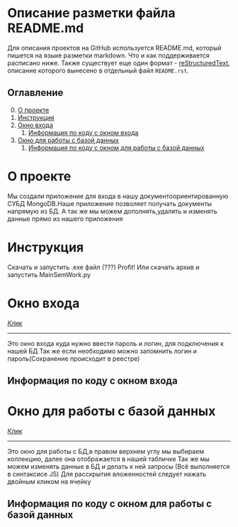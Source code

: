 # Описание разметки файла README.md
Для описания проектов на GitHub используется README.md, который пишется на языке разметки markdown. Что и как поддерживается расписано ниже. Также существует еще один формат - [reStructuredText](https://github.com/GnuriaN/format-README/blob/master/README.rst), описание которого вынесено в отдельный файл `README.rst`.

## Оглавление

0. [О проекте](#О-проекте)
1. [Инструкция](#Инструкция)
2. [Окно входа](#Окно-входа)
    1. [Информация по коду с окном входа](##Информация-по-коду-с-окном-входа)
3. [Окно для работы с базой данных](#Окно-для-работы-с-базой-данных)
    1. [Информация по коду с окном для работы с базой данных](##Информация-по-коду-с-окном-для-работы-с-базой-данных)

    
# О проекте
Мы создали приложение для входа в нашу документоориентированную СУБД MongoDB.Наше приложение позволяет получать документы напрямую из БД.
А так же мы можем дополнять,удалять и изменять данные прямо из нашего приложения

# Инструкция
Скачать и запустить .exe файл (???) Profit!
Или скачать архив и запустить MainSemWork.py

# Окно входа
[*Клик*](https://raw.githubusercontent.com/AndrewKiselnikov/SemWork/main/optional/Login_ui.PNG "Окно входа")
____
Это окно входа куда нужно ввести пароль и логин, для подключения к нашей БД
Так же если необходимо можно запомнить логин и пароль(Сохранение происходит в реестре)
## Информация по коду с окном входа

# Окно для работы с базой данных
[*Клик*](https://github.com/AndrewKiselnikov/SemWork/blob/main/optional/Work_ui.png?raw=true "Окно для работы с БД")
____
Это окно для работы с БД,в правом верхнем углу мы выбираем коллекцию, далее она отображается в нашей табличке
Так же мы можем изменять данные в БД и делать к ней запросы (Всё выполняется в синтаксисе JS)
Для расскрытия вложенностей следует нажать двойным кликом на ячейку
## Информация по коду с окном для работы с базой данных
